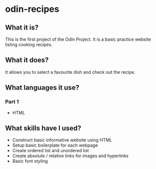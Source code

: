 # odin-recipes
## What it is?
This is the first project of the Odin Project.
It is a basic practice website listing cooking recipes.

## What it does?
It allows you to select a favourite dish and check out the recipe.

## What languages it use?
### Part 1
- HTML

## What skills have I used?
- Construct basic informative website using HTML
- Setup basic boilerplate for each webpage
- Create ordered list and unordered list
- Create absolute / relative links for images and hyperlinks
- Basic font styling



